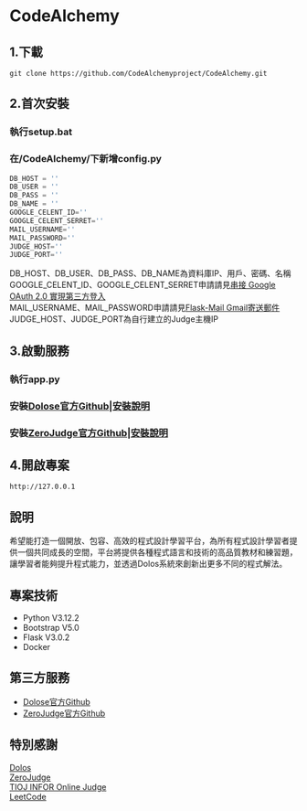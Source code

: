 # CodeAlchemy

## 1.下載
```
git clone https://github.com/CodeAlchemyproject/CodeAlchemy.git
```
## 2.首次安裝
### 執行setup.bat
### 在/CodeAlchemy/下新增config.py
  ```python
  DB_HOST = ''
  DB_USER = ''
  DB_PASS = ''
  DB_NAME = ''
  GOOGLE_CELENT_ID=''
  GOOGLE_CELENT_SERRET=''
  MAIL_USERNAME=''
  MAIL_PASSWORD=''
  JUDGE_HOST=''
  JUDGE_PORT=''
  ```
DB_HOST、DB_USER、DB_PASS、DB_NAME為資料庫IP、用戶、密碼、名稱
GOOGLE_CELENT_ID、GOOGLE_CELENT_SERRET申請請見[串接 Google OAuth 2.0 實現第三方登入](https://growingdna.com/google-oauth-2-0-for-3rd-party-login/)  
MAIL_USERNAME、MAIL_PASSWORD申請請見[Flask-Mail Gmail寄送郵件](https://ka666wang.medium.com/flask-mail-gmail%E5%AF%84%E9%80%81%E9%83%B5%E4%BB%B6-50c4d89af91f)
JUDGE_HOST、JUDGE_PORT為自行建立的Judge主機IP
## 3.啟動服務
### 執行app.py
### 安裝[Dolose官方Github](https://github.com/dodona-edu/dolos)|[安裝說明](https://hackmd.io/@enyu0808/dolos-api)
### 安裝[ZeroJudge官方Github](https://github.com/jiangsir/ZeroJudge)|[安裝說明](https://hackmd.io/@enyu0808/zerojudge)
## 4.開啟專案
```
http://127.0.0.1
```
## 說明
希望能打造一個開放、包容、高效的程式設計學習平台，為所有程式設計學習者提供一個共同成長的空間，平台將提供各種程式語言和技術的高品質教材和練習題，讓學習者能夠提升程式能力，並透過Dolos系統來創新出更多不同的程式解法。
## 專案技術
* Python V3.12.2
* Bootstrap V5.0
* Flask V3.0.2
* Docker
## 第三方服務
* [Dolose官方Github](https://github.com/dodona-edu/dolos)
* [ZeroJudge官方Github](https://github.com/jiangsir/ZeroJudge)
## 特別感謝
[Dolos](https://dolos.ugent.be/)  
[ZeroJudge](https://zerojudge.tw/)  
[TIOJ INFOR Online Judge](https://tioj.ck.tp.edu.tw/)  
[LeetCode](https://leetcode.com/)
